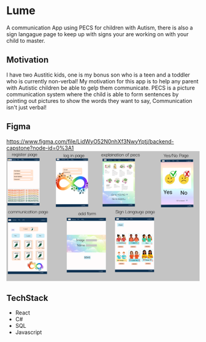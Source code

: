 # Lume

A communication App using PECS for children with Autism, there is also a sign langague page to keep up with signs your are working on with your child to master. 

## Motivation

I have two Austitic kids, one is my bonus son who is a teen and a toddler who is currently non-verbal! My motivation for this app is to help any parent with Autistic children be able to gelp them communicate. PECS is a picture communication system where the child is able to form sentences by pointing out pictures to show the words they want to say, Communication isn't just verbal! 

## Figma 
https://www.figma.com/file/LidWyO52N0nhXf3NwyYptj/backend-capstone?node-id=0%3A1
![](/backendcapstone.png)



## TechStack 
- React
- C#
- SQL
- Javascript 
